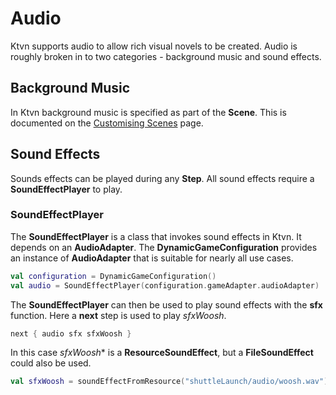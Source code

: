 # Audio
Ktvn supports audio to allow rich visual novels to be created. Audio is roughly broken in to two categories - 
background music and sound effects.

## Background Music
In Ktvn background music is specified as part of the **Scene**. This is documented on the [Customising Scenes](customising-scenes.md) 
page.

## Sound Effects
Sounds effects can be played during any **Step**. All sound effects require a **SoundEffectPlayer** to play.

### SoundEffectPlayer
The **SoundEffectPlayer** is a class that invokes sound effects in Ktvn. It depends on an **AudioAdapter**. The 
**DynamicGameConfiguration** provides an instance of **AudioAdapter** that is suitable for nearly all use cases.

```kotlin
val configuration = DynamicGameConfiguration()
val audio = SoundEffectPlayer(configuration.gameAdapter.audioAdapter)
```

The **SoundEffectPlayer** can then be used to play sound effects with the **sfx** function. Here a **next** step is 
used to play *sfxWoosh*.

```kotlin
next { audio sfx sfxWoosh }
```

In this case *sfxWoosh** is a **ResourceSoundEffect**, but a **FileSoundEffect** could also be used.

```kotlin
val sfxWoosh = soundEffectFromResource("shuttleLaunch/audio/woosh.wav")
```
